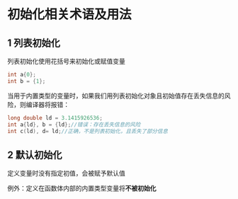 # 初始化相关术语及用法
## 1 列表初始化
列表初始化使用花括号来初始化或赋值变量
```cpp
int a{0};
int b = {1};
```
当用于内置类型的变量时，如果我们用列表初始化对象且初始值存在丢失信息的风险，则编译器将报错：
```cpp
long double ld = 3.1415926536;
int a{ld}, b = {ld};//错误：存在丢失信息的风险
int c(ld), d= ld;//正确，不是列表初始化，且丢失了部分信息
```
## 2 默认初始化
定义变量时没有指定初值，会被赋予默认值
  
例外：定义在函数体内部的内置类型变量将**不被初始化**